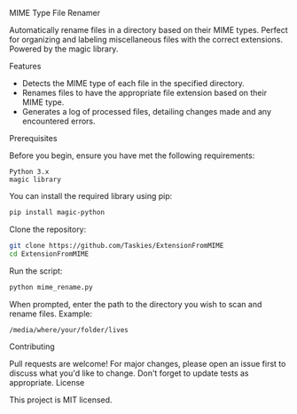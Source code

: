 MIME Type File Renamer

Automatically rename files in a directory based on their MIME types. Perfect for organizing and labeling miscellaneous files with the correct extensions. Powered by the magic library.

Features

- Detects the MIME type of each file in the specified directory.
- Renames files to have the appropriate file extension based on their MIME type.
- Generates a log of processed files, detailing changes made and any encountered errors.

Prerequisites

Before you begin, ensure you have met the following requirements:

    Python 3.x
    magic library

You can install the required library using pip:

```bash
pip install magic-python
```

Clone the repository:

```bash
git clone https://github.com/Taskies/ExtensionFromMIME
cd ExtensionFromMIME
```
Run the script:

```bash
python mime_rename.py
```
When prompted, enter the path to the directory you wish to scan and rename files.
Example:

```bash
/media/where/your/folder/lives
```

Contributing

Pull requests are welcome! For major changes, please open an issue first to discuss what you'd like to change. Don't forget to update tests as appropriate.
License

This project is MIT licensed.

